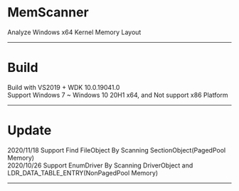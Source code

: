# MemScanner
Analyze Windows x64 Kernel Memory Layout
***

# Build
Build with VS2019 + WDK 10.0.19041.0 <br>
Support Windows 7 ~ Windows 10 20H1 x64, and Not support x86 Platform
***

# Update
2020/11/18 Support Find FileObject By Scanning SectionObject(PagedPool Memory)  
2020/10/26 Support EnumDriver By Scanning DriverObject and LDR_DATA_TABLE_ENTRY(NonPagedPool Memory)
***
